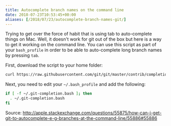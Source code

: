 ```yaml
---
title: Autocomplete branch names on the command line
date: 2018-07-23T10:53:45+00:00
aliases: [/2018/07/23/autocomplete-branch-names-git/]
---
```

Trying to get over the force of habit that is using tab to auto-complete things on Mac. Well, it doesn't work for git out of the box but here is a way to get it working on the command line. You can use this script as part of your `bash_profile` in order to be able to auto-complete long branch names by pressing `tab`.

First, download the script to your home folder:
```bash
curl https://raw.githubusercontent.com/git/git/master/contrib/completion/git-completion.bash -o ~/.git-completion.bash
```
Next, you need to edit your `~/.bash_profile` and add the following:
```bash
if [ -f ~/.git-completion.bash ]; then
  . ~/.git-completion.bash
fi
```
Source: <http://apple.stackexchange.com/questions/55875/how-can-i-get-git-to-autocomplete-e-g-branches-at-the-command-line/55886#55886>
